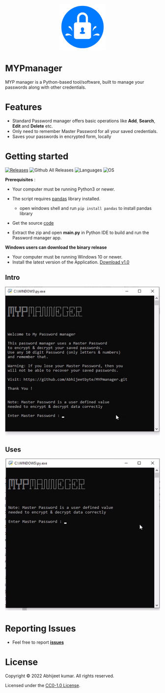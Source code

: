 <p align="center">
  <img src="gif/mypcon.png" width="150" height="150">
</p>

# MYPmanager
MYP manager is a Python-based tool/software, built to manage your passwords along with other credentials.</br>

# Features
* Standard Password manager offers basic operations like **Add**, **Search**, **Edit** and **Delete** etc.
* Only need to remember Master Password for all your saved credentials.
* Saves your passwords in encrypted form, locally

# Getting started

<!-- Badge section -->

[![Releases](https://img.shields.io/badge/Github-Releases-blue)](https://github.com/Abhijeetbyte/MYPmanager/releases)
![Github All Releases](https://img.shields.io/github/downloads/Abhijeetbyte/MYPmanager/total?style=plastic)
![Languages](https://img.shields.io/badge/Python-FFD43B?plastic&logo=python&logoColor=blue)
![OS](https://img.shields.io/badge/Windows-0078D6?style=plastic&logo=windows&logoColor=white)



<b>Prerequisites</b> :

* Your computer must be running Python3 or newer.
* The script requires [pandas](https://pandas.pydata.org/docs/index.html) library installed. </br>
   - open windows shell and run `pip install pandas` to install pandas library </br>
* Get the source [code](https://github.com/Abhijeetbyte/MYPmanager/archive/refs/heads/main.zip)

* Extract the zip and open <b> main.py</b> in Python IDE to build and run the Password manager app.

 **Windows users can download the binary release**
 
* Your computer must be running Windows 10 or newer.
* Install the latest version of the Application. [Download v1.0](https://github.com/Abhijeetbyte/MYPmanager/releases/download/v1.0/MYPmanager_setup.exe)


## Intro

![Intro GIF](gif/gif1.gif)</br>


## Uses
![Intro GIF](gif/gif2.gif)</br>

# Reporting Issues
* Feel free to report <b>[issues](https://github.com/Abhijeetbyte/MYPmanager/issues/new)</b>

# License

Copyright © 2022 Abhijeet kumar. All rights reserved.

Licensed under the [CC0-1.0 License](LICENSE).
